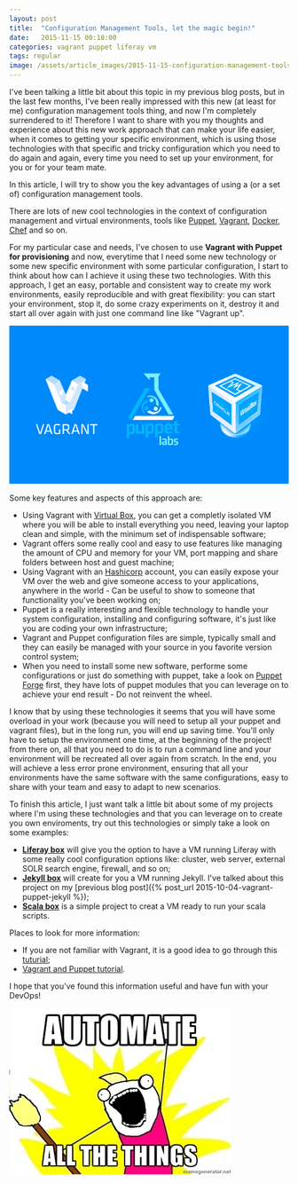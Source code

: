 ```yaml
---
layout: post
title:  "Configuration Management Tools, let the magic begin!"
date:   2015-11-15 00:18:00
categories: vagrant puppet liferay vm 
tags: regular
image: /assets/article_images/2015-11-15-configuration-management-tools/header_vagrant_puppet.jpg
---
```

 
I've been talking a little bit about this topic in my previous blog posts, but in the last few months, I've been really impressed with this new (at least for me) configuration management tools thing, and now I'm completely surrendered to it! Therefore I want to share with you my thoughts and experience about this new work approach that can make your life easier, when it comes to getting your specific environment, which is using those technologies with that specific and tricky configuration which you need to do again and again, every time you need to set up your environment, for you or for your team mate.

In this article, I will try to show you the key advantages of using a (or a set of) configuration management tools.

There are lots of new cool technologies in the context of configuration management and virtual environments, tools like [Puppet](https://puppetlabs.com/), [Vagrant](https://www.vagrantup.com/), [Docker](https://www.docker.com/), [Chef](https://www.chef.io/chef/) and so on. 

For my particular case and needs, I've chosen to use **Vagrant with Puppet for provisioning** and now, everytime that I need some new technology or some new specific environment with some particular configuration, I start to think about how can I achieve it using these two technologies. With this approach, I get an easy, portable and consistent way to create my work environments, easily reproducible and with great flexibility: you can start your environment, stop it, do some crazy experiments on it, destroy it and start all over again with just one command line like "Vagrant up".  

![ ](/assets/article_images/2015-11-15-configuration-management-tools/PuppetVagrantVirtualbox.png)

Some key features and aspects of this approach are:

- Using Vagrant with [Virtual Box](https://www.virtualbox.org/), you can get a completly isolated VM where you will be able to install everything you need, leaving your laptop clean and simple, with the minimum set of indispensable software;
- Vagrant offers some really cool and easy to use features like managing the amount of CPU and memory for your VM, port mapping and share folders between host and guest machine;
- Using Vagrant with an [Hashicorp](https://atlas.hashicorp.com) account, you can easily expose your VM over the web and give someone access to your applications, anywhere in the world - Can be useful to show to someone that functionality you've been working on;
- Puppet is a really interesting and flexible technology to handle your system configuration, installing and configuring software, it's just like you are coding your own infrastructure;
- Vagrant and Puppet configuration files are simple, typically small and they can easily be managed with your source in you favorite version control system;
- When you need to install some new software, performe some configurations or just do something with puppet, take a look on [Puppet Forge](https://forge.puppetlabs.com/) first, they have lots of puppet modules that you can leverage on to achieve your end result - Do not reinvent the wheel.

I know that by using these technologies it seems that you will have some overload in your work (because you will need to setup all your puppet and vagrant files), but in the long run, you will end up saving time. You'll only have to setup the environment one time, at the beginning of the project! from there on, all that you need to do is to run a command line and your environment will be recreated all over again from scratch. In the end, you will achieve a less error prone environment, ensuring that all your environments have the same software with the same configurations, easy to share with your team and easy to adapt to new scenarios.

To finish this article, I just want talk a little bit about some of my projects where I'm using these technologies and that you can leverage on to create you own enviroments, try out this technologies or simply take a look on some examples:

- **[Liferay box](https://github.com/fafonso/liferay-puppet-vm)** will give you the option to have a VM running Liferay with some really cool configuration options like: cluster, web server, external SOLR search engine, firewall, and so on;
- **[Jekyll box](https://github.com/fafonso/Jekyll-puppet-vm)** will create for you a VM running Jekyll. I've talked about this project on my [previous blog post]({% post_url 2015-10-04-vagrant-puppet-jekyll %});
- **[Scala box](https://github.com/fafonso/scala-puppet-vm)** is a simple project to creat a VM ready to run your scala scripts.

Places to look for more information:

- If you are not familiar with Vagrant, it is a good idea to go through this [tuturial](https://docs.vagrantup.com/v2/getting-started/);
- [Vagrant and Puppet tutorial](https://puppetlabs.com/blog/puppet-and-vagrant-tutorial).

I hope that you've found this information useful and have fun with your DevOps!

![ ](/assets/article_images/2015-11-15-configuration-management-tools/automate-all.jpg)


